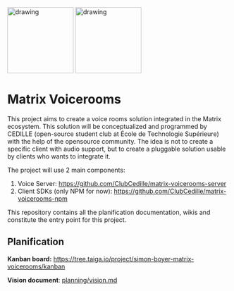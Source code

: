 <img src="https://raw.githubusercontent.com/ClubCedille/cedille.etsmtl.ca/master/assets/logos/cedille-logo-new.png#gh-light-mode-only" alt="drawing" width="150"/>

<img src="https://raw.githubusercontent.com/ClubCedille/cedille.etsmtl.ca/master/assets/logos/cedille-logo-white.png#gh-dark-mode-only" alt="drawing" width="150"/>

# Matrix Voicerooms

This project aims to create a voice rooms solution integrated in the Matrix ecosystem. This solution will be conceptualized and programmed by CEDILLE (open-source student club at École de Technologie Supérieure) with the help of the opensource community. The idea is not to create a specific client with audio support, but to create a pluggable solution usable by clients who wants to integrate it.

The project will use 2 main components:

1. Voice Server: https://github.com/ClubCedille/matrix-voicerooms-server
2. Client SDKs (only NPM for now): https://github.com/ClubCedille/matrix-voicerooms-npm

This repository contains all the planification documentation, wikis and constitute the entry point for this project.

## Planification

**Kanban board:** https://tree.taiga.io/project/simon-boyer-matrix-voicerooms/kanban

**Vision document**: [planning/vision.md](planning/vision.md)
